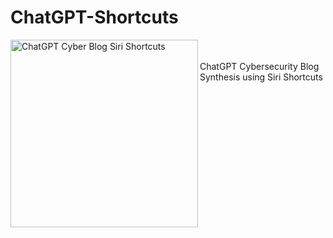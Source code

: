# ChatGPT-Shortcuts
<img align="left" alt="ChatGPT Cyber Blog Siri Shortcuts" width="300px" src="https://i.ibb.co/rpGc4kn/IMG-3-D898818-D3-D1-1-removebg-preview.png" />
<br />
<br />
ChatGPT Cybersecurity Blog Synthesis using Siri Shortcuts
